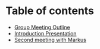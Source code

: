 # Table of contents

* [Group Meeting Outline](README.md)
* [Introduction Presentation](introduction-presentation.md)
* [Second meeting with Markus](second-meeting-with-markus.md)

